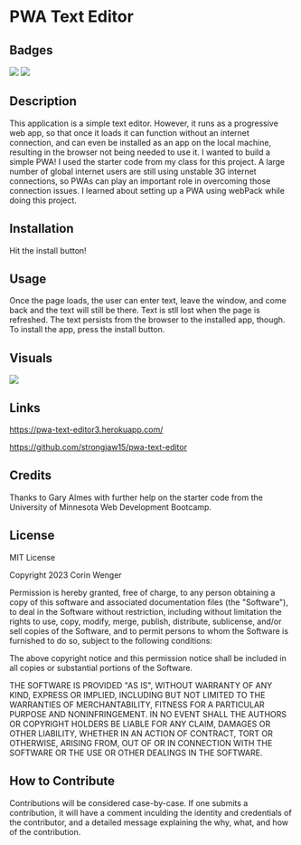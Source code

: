 # PWA Text Editor

## Badges

![](https://img.shields.io/badge/License-MIT-green) ![](https://img.shields.io/badge/PWA-YES-blue)

## Description

This application is a simple text editor. However, it runs as a progressive web app, so that once it loads it can function without an internet connection, and can even be installed as an app on the local machine, resulting in the browser not being needed to use it. I wanted to build a simple PWA! I used the starter code from my class for this project. A large number of global internet users are still using unstable 3G internet connections, so PWAs can play an important role in overcoming those connection issues. I learned about setting up a PWA using webPack while doing this project.

## Installation

Hit the install button!

## Usage

Once the page loads, the user can enter text, leave the window, and come back and the text will still be there. Text is stll lost when the page is refreshed. The text persists from the browser to the installed app, though. To install the app, press the install button.

## Visuals

![](./assets/example.gif)

## Links

https://pwa-text-editor3.herokuapp.com/

https://github.com/strongjaw15/pwa-text-editor

## Credits

Thanks to Gary Almes with further help on the starter code from the University of Minnesota Web Development Bootcamp.

## License

MIT License

Copyright 2023 Corin Wenger

Permission is hereby granted, free of charge, to any person obtaining a copy of this software and associated documentation files (the "Software"), to deal in the Software without restriction, including without limitation the rights to use, copy, modify, merge, publish, distribute, sublicense, and/or sell copies of the Software, and to permit persons to whom the Software is furnished to do so, subject to the following conditions:

The above copyright notice and this permission notice shall be included in all copies or substantial portions of the Software.

THE SOFTWARE IS PROVIDED "AS IS", WITHOUT WARRANTY OF ANY KIND, EXPRESS OR IMPLIED, INCLUDING BUT NOT LIMITED TO THE WARRANTIES OF MERCHANTABILITY, FITNESS FOR A PARTICULAR PURPOSE AND NONINFRINGEMENT. IN NO EVENT SHALL THE AUTHORS OR COPYRIGHT HOLDERS BE LIABLE FOR ANY CLAIM, DAMAGES OR OTHER LIABILITY, WHETHER IN AN ACTION OF CONTRACT, TORT OR OTHERWISE, ARISING FROM, OUT OF OR IN CONNECTION WITH THE SOFTWARE OR THE USE OR OTHER DEALINGS IN THE SOFTWARE.

## How to Contribute

Contributions will be considered case-by-case. If one submits a contribution, it will have a comment inculding the identity and credentials of the contributor, and a detailed message explaining the why, what, and how of the contribution.